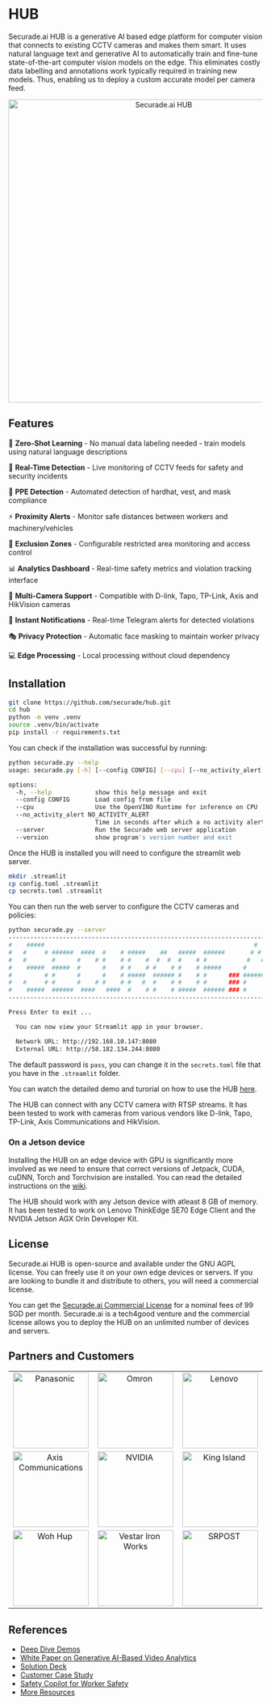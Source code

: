 # HUB

Securade.ai HUB  is a generative AI based edge platform for computer vision that connects to existing CCTV cameras and makes them smart.
It uses natural language text and generative AI to automatically train and fine-tune state-of-the-art computer vision models on the edge. This eliminates costly data labelling and annotations work typically required in training new models. Thus, enabling us to deploy a custom accurate model per camera feed.

<div align="center">
  <img src="https://securade.ai/assets/images/blog/securade.ai-edge-app-screenshot.jpeg" alt="Securade.ai HUB" width="600"/>
</div>

## Features

🤖 **Zero-Shot Learning** - No manual data labeling needed - train models using natural language descriptions

🎯 **Real-Time Detection** - Live monitoring of CCTV feeds for safety and security incidents

👷 **PPE Detection** - Automated detection of hardhat, vest, and mask compliance

⚡ **Proximity Alerts** - Monitor safe distances between workers and machinery/vehicles

🚫 **Exclusion Zones** - Configurable restricted area monitoring and access control

📊 **Analytics Dashboard** - Real-time safety metrics and violation tracking interface

🎥 **Multi-Camera Support** - Compatible with D-link, Tapo, TP-Link, Axis and HikVision cameras

🔔 **Instant Notifications** - Real-time Telegram alerts for detected violations

🎭 **Privacy Protection** - Automatic face masking to maintain worker privacy

💻 **Edge Processing** - Local processing without cloud dependency

## Installation

```bash
git clone https://github.com/securade/hub.git
cd hub
python -m venv .venv
source .venv/bin/activate
pip install -r requirements.txt
```

You can check if the installation was successful by running:

```bash
python securade.py --help
usage: securade.py [-h] [--config CONFIG] [--cpu] [--no_activity_alert NO_ACTIVITY_ALERT] [--server] [--version]

options:
  -h, --help            show this help message and exit
  --config CONFIG       Load config from file
  --cpu                 Use the OpenVINO Runtime for inference on CPU
  --no_activity_alert NO_ACTIVITY_ALERT
                        Time in seconds after which a no activity alert is raised
  --server              Run the Securade web server application
  --version             show program's version number and exit
```

Once the HUB is installed you will need to configure the streamlit web server.

```bash
mkdir .streamlit
cp config.toml .streamlit
cp secrets.toml .streamlit
```

You can then run the web server to configure the CCTV cameras and policies:

```bash
python securade.py --server
--------------------------------------------------------------------------
#    #####                                                          #      
#   #     # ######  ####  #    # #####    ##   #####  ######       # #   # 
#   #       #      #    # #    # #    #  #  #  #    # #           #   #  # 
#    #####  #####  #      #    # #    # #    # #    # #####      #     # # 
#         # #      #      #    # #####  ###### #    # #      ### ####### # 
#   #     # #      #    # #    # #   #  #    # #    # #      ### #     # # 
#    #####  ######  ####   ####  #    # #    # #####  ###### ### #     # # 
--------------------------------------------------------------------------   

Press Enter to exit ...

  You can now view your Streamlit app in your browser.

  Network URL: http://192.168.10.147:8080
  External URL: http://58.182.134.244:8080
```

The default password is `pass`, you can change it in the `secrets.toml` file that you have in the `.streamlit` folder.

You can watch the detailed demo and turorial on how to use the HUB [here](https://www.youtube.com/playlist?list=PLphF_n2JfD10TEjFfKwQPBCdA47lyv7ae).

The HUB can connect with any CCTV camera with RTSP streams. It has been tested to work with cameras from various vendors like D-link, Tapo, TP-Link, Axis Communications
and HikVision.

### On a Jetson device
Installing the HUB on an edge device with GPU is significantly more involved as we need to ensure that correct versions of Jetpack, CUDA, cuDNN, Torch and Torchvision
are installed. You can read the detailed instructions on the [wiki](https://github.com/securade/hub/wiki/How-to-install-on-Jetson). 

The HUB should work with any Jetson device with atleast 8 GB of memory. It has been tested to work on Lenovo ThinkEdge SE70 Edge Client and the NVIDIA Jetson AGX Orin Developer Kit.

## License

Securade.ai HUB is open-source and available under the GNU AGPL license. You can freely use it on your own edge devices or servers.
If you are looking to bundle it and distribute to others, you will need a commercial license. 

You can get the [Securade.ai Commercial License](https://securade.ai/subscribe) for a nominal fees of 99 SGD per month. 
Securade.ai is a tech4good venture and the commercial license allows you to deploy the HUB on an unlimited number of devices and servers.

## Partners and Customers

<div align="center">
  <table border="0" cellspacing="10" cellpadding="20">
    <tr>
      <td align="center" width="200">
        <img src="https://imgur.com/SJIyr7P.png" width="150" alt="Panasonic"/>
      </td>
      <td align="center" width="200">
        <img src="https://imgur.com/RpNEomG.png" width="150" alt="Omron"/>
      </td>
      <td align="center" width="200">
        <img src="https://imgur.com/Bd3VnU4.png" width="150" alt="Lenovo"/>
      </td>
    </tr>
    <tr>
      <td align="center" width="200">
        <img src="https://imgur.com/AnHTgT0.png" width="150" alt="Axis Communications"/>
      </td>
      <td align="center" width="200">
        <img src="https://imgur.com/OruGLi2.png" width="150" alt="NVIDIA"/>
      </td>
      <td align="center" width="200">
        <img src="https://imgur.com/qTI4QWi.png" width="150" alt="King Island"/>
      </td>
    </tr>
        <tr>
      <td align="center" width="200">
        <img src="https://imgur.com/kDcJjnd.png" width="150" alt="Woh Hup"/>
      </td>
      <td align="center" width="200">
        <img src="https://imgur.com/WkboPy9.png" width="150" alt="Vestar Iron Works"/>
      </td>
      <td align="center" width="200">
        <img src="https://imgur.com/IDeo2xX.png" width="150" alt="SRPOST"/>
      </td>
    </tr>
  </table>
</div>

## References

- [Deep Dive Demos](https://www.youtube.com/playlist?list=PLphF_n2JfD10TEjFfKwQPBCdA47lyv7ae)
- [White Paper on Generative AI-Based Video Analytics](https://securade.ai/assets/pdfs/Securade.ai-Generative-AI-Video-Analytics-Whitepaper.pdf)
- [Solution Deck](https://securade.ai/assets/pdfs/Securade.ai-Solution-Overview.pdf)
- [Customer Case Study](https://securade.ai/assets/pdfs/Vestar-Iron-Works-Pte-Ltd-Case-Study.pdf)
- [Safety Copilot for Worker Safety](https://securade.ai/safety-copilot.html)
- [More Resources](https://securade.ai/resources.html)
